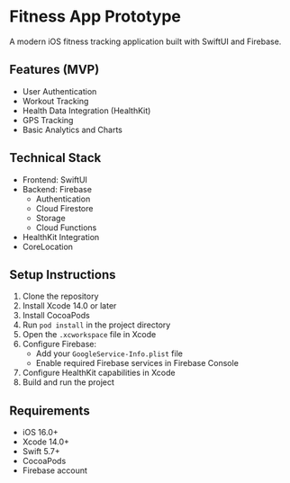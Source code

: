 # Fitness App Prototype

A modern iOS fitness tracking application built with SwiftUI and Firebase.

## Features (MVP)

- User Authentication
- Workout Tracking
- Health Data Integration (HealthKit)
- GPS Tracking
- Basic Analytics and Charts

## Technical Stack

- Frontend: SwiftUI
- Backend: Firebase
  - Authentication
  - Cloud Firestore
  - Storage
  - Cloud Functions
- HealthKit Integration
- CoreLocation

## Setup Instructions

1. Clone the repository
2. Install Xcode 14.0 or later
3. Install CocoaPods
4. Run `pod install` in the project directory
5. Open the `.xcworkspace` file in Xcode
6. Configure Firebase:
   - Add your `GoogleService-Info.plist` file
   - Enable required Firebase services in Firebase Console
7. Configure HealthKit capabilities in Xcode
8. Build and run the project

## Requirements

- iOS 16.0+
- Xcode 14.0+
- Swift 5.7+
- CocoaPods
- Firebase account 